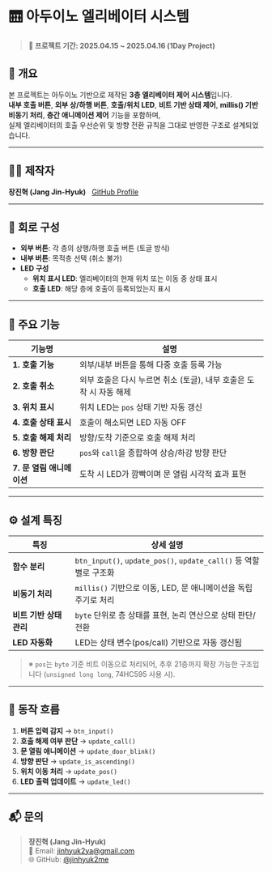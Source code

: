 # 🛗 아두이노 엘리베이터 시스템

> **📅 프로젝트 기간: 2025.04.15 ~ 2025.04.16 (1Day Project)**

## 📌 개요

본 프로젝트는 아두이노 기반으로 제작된 **3층 엘리베이터 제어 시스템**입니다.  
**내부 호출 버튼**, **외부 상/하행 버튼**, **호출/위치 LED**, **비트 기반 상태 제어**, **millis() 기반 비동기 처리**, **층간 애니메이션 제어** 기능을 포함하며,  
실제 엘리베이터의 호출 우선순위 및 방향 전환 규칙을 그대로 반영한 구조로 설계되었습니다.

---

## 👨‍💻 제작자

**장진혁 (Jang Jin-Hyuk)** &nbsp;&nbsp;[GitHub Profile](https://github.com/jinhyuk2me)

---

## 🧩 회로 구성

- **외부 버튼**: 각 층의 상행/하행 호출 버튼 (토글 방식)
- **내부 버튼**: 목적층 선택 (취소 불가)
- **LED 구성**  
  - **위치 표시 LED**: 엘리베이터의 현재 위치 또는 이동 중 상태 표시  
  - **호출 LED**: 해당 층에 호출이 등록되었는지 표시

---

## 🚪 주요 기능

| 기능명 | 설명 |
|--------|------|
| **1. 호출 기능** | 외부/내부 버튼을 통해 다중 호출 등록 가능 |
| **2. 호출 취소** | 외부 호출은 다시 누르면 취소 (토글), 내부 호출은 도착 시 자동 해제 |
| **3. 위치 표시** | 위치 LED는 `pos` 상태 기반 자동 갱신 |
| **4. 호출 상태 표시** | 호출이 해소되면 LED 자동 OFF |
| **5. 호출 해제 처리** | 방향/도착 기준으로 호출 해제 처리 |
| **6. 방향 판단** | `pos`와 `call`을 종합하여 상승/하강 방향 판단 |
| **7. 문 열림 애니메이션** | 도착 시 LED가 깜빡이며 문 열림 시각적 효과 표현 |

---

## ⚙️ 설계 특징

| 특징 | 상세 설명 |
|------|-----------|
| **함수 분리** | `btn_input()`, `update_pos()`, `update_call()` 등 역할별로 구조화 |
| **비동기 처리** | `millis()` 기반으로 이동, LED, 문 애니메이션을 독립 주기로 처리 |
| **비트 기반 상태 관리** | `byte` 단위로 층 상태를 표현, 논리 연산으로 상태 판단/전환 |
| **LED 자동화** | LED는 상태 변수(pos/call) 기반으로 자동 갱신됨 |

> ※ `pos`는 `byte` 기준 비트 이동으로 처리되어, 추후 21층까지 확장 가능한 구조입니다 (`unsigned long long`, 74HC595 사용 시).

---

## 🔄 동작 흐름

1. **버튼 입력 감지** → `btn_input()`
2. **호출 해제 여부 판단** → `update_call()`
3. **문 열림 애니메이션** → `update_door_blink()`
4. **방향 판단** → `update_is_ascending()`
5. **위치 이동 처리** → `update_pos()`
6. **LED 출력 업데이트** → `update_led()`

---

## 📬 문의

> **장진혁 (Jang Jin-Hyuk)**  
> 📧 Email: jinhyuk2ya@gmail.com  
> 🌐 GitHub: [@jinhyuk2me](https://github.com/jinhyuk2me)

